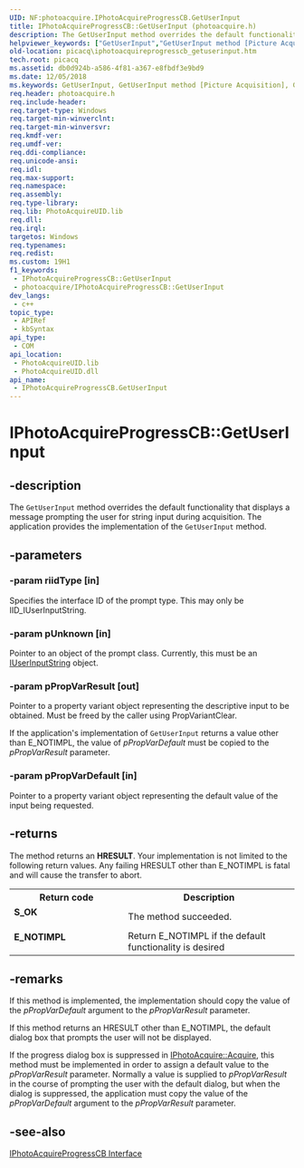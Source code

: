 ```yaml
---
UID: NF:photoacquire.IPhotoAcquireProgressCB.GetUserInput
title: IPhotoAcquireProgressCB::GetUserInput (photoacquire.h)
description: The GetUserInput method overrides the default functionality that displays a message prompting the user for string input during acquisition. The application provides the implementation of the GetUserInput method.
helpviewer_keywords: ["GetUserInput","GetUserInput method [Picture Acquisition]","GetUserInput method [Picture Acquisition]","IPhotoAcquireProgressCB interface","IPhotoAcquireProgressCB interface [Picture Acquisition]","GetUserInput method","IPhotoAcquireProgressCB.GetUserInput","IPhotoAcquireProgressCB::GetUserInput","IPhotoAcquireProgressCBGetUserInput","photoacquire/IPhotoAcquireProgressCB::GetUserInput","picacq.iphotoacquireprogresscb_getuserinput"]
old-location: picacq\iphotoacquireprogresscb_getuserinput.htm
tech.root: picacq
ms.assetid: db0d924b-a586-4f81-a367-e8fbdf3e9bd9
ms.date: 12/05/2018
ms.keywords: GetUserInput, GetUserInput method [Picture Acquisition], GetUserInput method [Picture Acquisition],IPhotoAcquireProgressCB interface, IPhotoAcquireProgressCB interface [Picture Acquisition],GetUserInput method, IPhotoAcquireProgressCB.GetUserInput, IPhotoAcquireProgressCB::GetUserInput, IPhotoAcquireProgressCBGetUserInput, photoacquire/IPhotoAcquireProgressCB::GetUserInput, picacq.iphotoacquireprogresscb_getuserinput
req.header: photoacquire.h
req.include-header: 
req.target-type: Windows
req.target-min-winverclnt: 
req.target-min-winversvr: 
req.kmdf-ver: 
req.umdf-ver: 
req.ddi-compliance: 
req.unicode-ansi: 
req.idl: 
req.max-support: 
req.namespace: 
req.assembly: 
req.type-library: 
req.lib: PhotoAcquireUID.lib
req.dll: 
req.irql: 
targetos: Windows
req.typenames: 
req.redist: 
ms.custom: 19H1
f1_keywords:
 - IPhotoAcquireProgressCB::GetUserInput
 - photoacquire/IPhotoAcquireProgressCB::GetUserInput
dev_langs:
 - c++
topic_type:
 - APIRef
 - kbSyntax
api_type:
 - COM
api_location:
 - PhotoAcquireUID.lib
 - PhotoAcquireUID.dll
api_name:
 - IPhotoAcquireProgressCB.GetUserInput
---
```


# IPhotoAcquireProgressCB::GetUserInput


## -description

The <code>GetUserInput</code> method overrides the default functionality that displays a message prompting the user for string input during acquisition. The application provides the implementation of the <code>GetUserInput</code> method.

## -parameters

### -param riidType [in]

Specifies the interface ID of the prompt type. This may only be IID_IUserInputString.

### -param pUnknown [in]

Pointer to an object of the prompt class. Currently, this must be an <a href="https://docs.microsoft.com/windows/desktop/api/photoacquire/nn-photoacquire-iuserinputstring">IUserInputString</a> object.

### -param pPropVarResult [out]

Pointer to a property variant object representing the descriptive input to be obtained. Must be freed by the caller using PropVariantClear.

If the application's implementation of <code>GetUserInput</code> returns a value other than E_NOTIMPL, the value of <i>pPropVarDefault</i> must be copied to the <i>pPropVarResult</i> parameter.

### -param pPropVarDefault [in]

Pointer to a property variant object representing the default value of the input being requested.

## -returns

The method returns an <b>HRESULT</b>. Your implementation is not limited to the following return values. Any failing HRESULT other than E_NOTIMPL is fatal and will cause the transfer to abort.

<table>
<tr>
<th>Return code</th>
<th>Description</th>
</tr>
<tr>
<td width="40%">
<dl>
<dt><b>S_OK</b></dt>
</dl>
</td>
<td width="60%">
The method succeeded.

</td>
</tr>
<tr>
<td width="40%">
<dl>
<dt><b>E_NOTIMPL</b></dt>
</dl>
</td>
<td width="60%">
Return E_NOTIMPL if the default functionality is desired

</td>
</tr>
</table>

## -remarks

If this method is implemented, the implementation should copy the value of the <i>pPropVarDefault</i> argument to the <i>pPropVarResult</i> parameter.

If this method returns an HRESULT other than E_NOTIMPL, the default dialog box that prompts the user will not be displayed.

If the progress dialog box is suppressed in <a href="https://docs.microsoft.com/windows/desktop/api/photoacquire/nf-photoacquire-iphotoacquire-acquire">IPhotoAcquire::Acquire</a>, this method must be implemented in order to assign a default value to the <i>pPropVarResult</i> parameter. Normally a value is supplied to <i>pPropVarResult</i> in the course of prompting the user with the default dialog, but when the dialog is suppressed, the application must copy the value of the <i>pPropVarDefault</i> argument to the <i>pPropVarResult</i> parameter.

## -see-also

<a href="https://docs.microsoft.com/windows/desktop/api/photoacquire/nn-photoacquire-iphotoacquireprogresscb">IPhotoAcquireProgressCB Interface</a>


